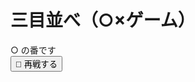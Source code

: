 <!DOCTYPE html>
<html lang="ja">
<head>
  <meta charset="UTF-8" />
  <title>三目並べ</title>
  <link rel="stylesheet" href="style.css" />
</head>
<body>
  <h1>三目並べ（○×ゲーム）</h1>
  <canvas id="game" width="300" height="300"></canvas>
  <div id="message">○ の番です</div>
  <button id="restart">🔁 再戦する</button>
<script src="game.js"></script>
</body>
</html>
